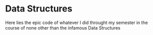 # Data Structures

Here lies the epic code of whatever I did throught my semester in the course of none other than the infamous Data Structures
